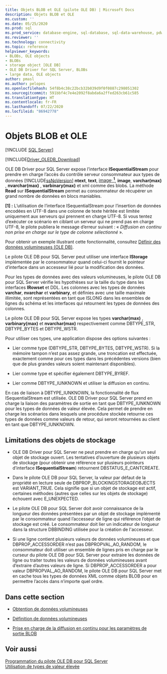 ```yaml
---
title: Objets BLOB et OLE (pilote OLE DB) | Microsoft Docs
description: Objets BLOB et OLE
ms.custom: ''
ms.date: 05/25/2020
ms.prod: sql
ms.prod_service: database-engine, sql-database, sql-data-warehouse, pdw
ms.reviewer: ''
ms.technology: connectivity
ms.topic: reference
helpviewer_keywords:
- BLOBs, OLE objects
- BLOBs
- storage object [OLE DB]
- OLE DB Driver for SQL Server, BLOBs
- large data, OLE objects
author: pmasl
ms.author: pelopes
ms.openlocfilehash: 54f8b4c38c22bcb32b039d9f0f0887c298051302
ms.sourcegitcommit: 591bbf4c7e4e2092f8abda6a2ffed263cb61c585
ms.translationtype: HT
ms.contentlocale: fr-FR
ms.lasthandoff: 07/22/2020
ms.locfileid: "86942778"
---
```

# <a name="blobs-and-ole-objects"></a>Objets BLOB et OLE
[!INCLUDE [SQL Server](../../../includes/applies-to-version/sql-asdb-asdbmi-asa-pdw.md)]

[!INCLUDE[Driver_OLEDB_Download](../../../includes/driver_oledb_download.md)]

  OLE DB Driver pour SQL Server expose l’interface **ISequentialStream** pour prendre en charge l’accès du contrôle serveur consommateur aux types de données [!INCLUDE[ssNoVersion](../../../includes/ssnoversion-md.md)] **ntext**, **text**, <a href="#text_note">image<sup>, **1**</sup></a>, **image**, **varchar(max)** , **nvarchar(max)** , **varbinary(max)** et xml comme des blobs. La méthode **Read** sur **ISequentialStream** permet au consommateur de récupérer un grand nombre de données en blocs maniables.

 <b id="text_note">[1] :</b> L’utilisation de l’interface ISequentialStream pour l’insertion de données encodées en UTF-8 dans une colonne de texte héritée est limitée uniquement aux serveurs qui prennent en charge UTF-8. Si vous tentez d’exécuter ce scénario en ciblant un serveur qui ne prend pas en charge UTF-8, le pilote publiera le message d’erreur suivant : « *Diffusion en continu non prise en charge sur le type de colonne sélectionné* ».

 Pour obtenir un exemple illustrant cette fonctionnalité, consultez [Définir des données volumineuses &#40;OLE DB&#41;](../../oledb/ole-db-how-to/set-large-data-ole-db.md).  
  
 Le pilote OLE DB pour SQL Server peut utiliser une interface **IStorage** implémentée par le consommateur quand celui-ci fournit le pointeur d’interface dans un accesseur lié pour la modification des données.  
  
 Pour les types de données avec des valeurs volumineuses, le pilote OLE DB pour SQL Server vérifie les hypothèses sur la taille du type dans les interfaces **IRowset** et DDL. Les colonnes avec les types de données **varchar**, **nvarchar** et **varbinary**, et définies avec une taille maximale illimitée, sont représentées en tant que ISLONG dans les ensembles de lignes du schéma et les interfaces qui retournent les types de données des colonnes.  
  
 Le pilote OLE DB pour SQL Server expose les types **varchar(max)** , **varbinary(max)** et **nvarchar(max)** respectivement comme DBTYPE_STR, DBTYPE_BYTES et DBTYPE_WSTR.  
  
 Pour utiliser ces types, une application dispose des options suivantes :  
  
-   Lier comme type (DBTYPE_STR, DBTYPE_BYTES, DBTYPE_WSTR). Si la mémoire tampon n’est pas assez grande, une troncation est effectuée, exactement comme pour ces types dans les précédentes versions (bien que de plus grandes valeurs soient maintenant disponibles).  
  
-   Lier comme type et spécifier également DBTYPE_BYREF.  
  
-   Lier comme DBTYPE_IUNKNOWN et utiliser la diffusion en continu.  
  
 En cas de liaison à DBTYPE_IUNKNOWN, la fonctionnalité de flux ISequentialStream est utilisée. OLE DB Driver pour SQL Server prend en charge la liaison des paramètres de sortie en tant que DBTYPE_IUNKNOWN pour les types de données de valeur élevée. Cela permet de prendre en charge les scénarios dans lesquels une procédure stockée retourne ces types de données comme valeurs de retour, qui seront retournées au client en tant que DBTYPE_IUNKNOWN.  
  
## <a name="storage-object-limitations"></a>Limitations des objets de stockage  
  
-   OLE DB Driver pour SQL Server ne peut prendre en charge qu'un seul objet de stockage ouvert. Les tentatives d’ouverture de plusieurs objets de stockage (pour obtenir une référence sur plusieurs pointeurs d’interface **ISequentialStream**) retournent DBSTATUS_E_CANTCREATE.  
  
-   Dans le pilote OLE DB pour SQL Server, la valeur par défaut de la propriété en lecture seule de DBPROP_BLOCKINGSTORAGEOBJECTS est VARIANT_TRUE. Cela signifie que si un objet de stockage est actif, certaines méthodes (autres que celles sur les objets de stockage) échouent avec E_UNEXPECTED.  
  
-   Le pilote OLE DB pour SQL Server doit avoir connaissance de la longueur des données présentées par un objet de stockage implémenté par le consommateur quand l’accesseur de ligne qui référence l’objet de stockage est créé. Le consommateur doit lier un indicateur de longueur dans la structure DBBINDING utilisée pour la création de l'accesseur.  
  
-   Si une ligne contient plusieurs valeurs de données volumineuses et que DBPROP_ACCESSORDER n’est pas DBPROPVAL_AO_RANDOM, le consommateur doit utiliser un ensemble de lignes pris en charge par le curseur du pilote OLE DB pour SQL Server pour extraire les données de ligne ou traiter toutes les valeurs de données volumineuses avant d’extraire d’autres valeurs de ligne. Si DBPROP_ACCESSORDER a pour valeur DBPROPVAL_AO_RANDOM, le pilote OLE DB pour SQL Server met en cache tous les types de données XML comme objets BLOB pour en permettre l’accès dans n’importe quel ordre.  
  
## <a name="in-this-section"></a>Dans cette section  
  
-   [Obtention de données volumineuses](../../oledb/ole-db-blobs/getting-large-data.md)  
  
-   [Définition de données volumineuses](../../oledb/ole-db-blobs/setting-large-data.md)  
  
-   [Prise en charge de la diffusion en continu pour les paramètres de sortie BLOB](../../oledb/ole-db-blobs/streaming-support-for-blob-output-parameters.md)  
  
## <a name="see-also"></a>Voir aussi  
 [Programmation du pilote OLE DB pour SQL Server](../../oledb/ole-db/oledb-driver-for-sql-server-programming.md)        
 [Utilisation de types de valeur élevée](../../oledb/features/using-large-value-types.md)  
  
  
